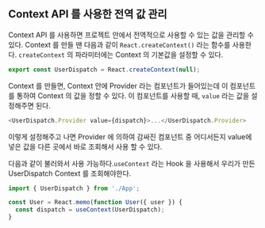 ## Context API 를 사용한 전역 값 관리

Context API 를 사용하면 프로젝트 안에서 전역적으로 사용할 수 있는 값을 관리할 수 있다. Context 를 만들 땐 다음과 같이 `React.createContext()` 라는 함수를 사용한다. `createContext` 의 파라미터에는 Context 의 기본값을 설정할 수 있다.

```javascript
export const UserDispatch = React.createContext(null);
```

Context 를 만들면, Context 안에 Provider 라는 컴포넌트가 들어있는데 이 컴포넌트를 통하여 Context 의 값을 정할 수 있다. 이 컴포넌트를 사용할 때, `value` 라는 값을 설정해주면 된다.

```javascript
<UserDispatch.Provider value={dispatch}>...</UserDispatch.Provider>
```

이렇게 설정해주고 나면 Provider 에 의하여 감싸진 컴포넌트 중 어디서든지 value에 넣은 값을 다른 곳에서 바로 조회해서 사용 할 수 있다.

다음과 같이 불러와서 사용 가능하다.`useContext` 라는 Hook 을 사용해서 우리가 만든 UserDispatch Context 를 조회해야한다.

```javascript
import { UserDispatch } from './App';

const User = React.memo(function User({ user }) {
  const dispatch = useContext(UserDispatch);
} 
```



